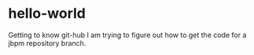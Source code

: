 # hello-world
Getting to know git-hub
I am trying to figure out how to get the code for a jbpm repository branch.
